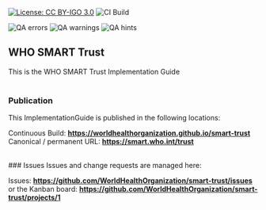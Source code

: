 <!--badges-->
[![License: CC BY-IGO 3.0](https://licensebuttons.net/l/by-nc/3.0/igo/80x15.png)](https://creativecommons.org/licenses/by/3.0/igo)
![CI Build](https://img.shields.io/github/actions/workflow/status/WorldHealthOrganization/smart-trust/ghbuild.yml)  
   
![QA errors](https://img.shields.io/badge/dynamic/json?url=https%3A%2F%2FWorldHealthOrganization.github.io%2Fsmart-trust%2Fqa.json&query=%24.errs&logoColor=red&label=QA%20errors&color=yellow)
![QA warnings](https://img.shields.io/badge/dynamic/json?url=https%3A%2F%2FWorldHealthOrganization.github.io%2Fsmart-trust%2Fqa.json&query=%24.warnings&logoColor=orange&label=QA%20warnings&color=yellow)
![QA hints](https://img.shields.io/badge/dynamic/json?url=https%3A%2F%2FWorldHealthOrganization.github.io%2Fsmart-trust%2Fqa.json&query=%24.hints&logoColor=yellow&label=QA%20hints&color=yellow)
<!--/badges-->
WHO SMART Trust 
---
This is the WHO SMART Trust Implementation Guide
<br> </br>
###
### Publication
This ImplementationGuide is published in the following locations:


Continuous Build:  __https://worldhealthorganization.github.io/smart-trust__  
Canonical / permanent URL: __https://smart.who.int/trust__  

<br/>
### Issues
Issues and change requests are managed here:  

Issues:  __https://github.com/WorldHealthOrganization/smart-trust/issues__  
    or the Kanban board: __https://github.com/WorldHealthOrganization/smart-trust/projects/1__


